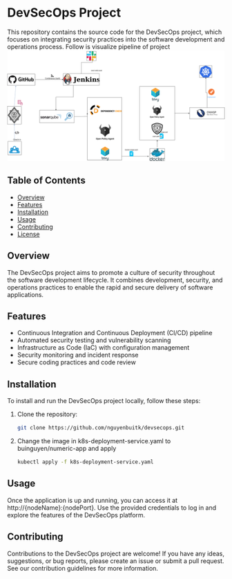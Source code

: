 # DevSecOps Project

This repository contains the source code for the DevSecOps project, which focuses on integrating security practices into the software development and operations process.
Follow is visualize pipeline of project
![Alt text](devsecops_visualize.png "Title")
## Table of Contents

- [Overview](#overview)
- [Features](#features)
- [Installation](#installation)
- [Usage](#usage)
- [Contributing](#contributing)
- [License](#license)

## Overview

The DevSecOps project aims to promote a culture of security throughout the software development lifecycle. It combines development, security, and operations practices to enable the rapid and secure delivery of software applications.

## Features

- Continuous Integration and Continuous Deployment (CI/CD) pipeline
- Automated security testing and vulnerability scanning
- Infrastructure as Code (IaC) with configuration management
- Security monitoring and incident response
- Secure coding practices and code review

## Installation

To install and run the DevSecOps project locally, follow these steps:

1. Clone the repository:
   ```bash
   git clone https://github.com/nguyenbuitk/devsecops.git
   ```
2. Change the image in k8s-deployment-service.yaml to buinguyen/numeric-app and apply
    ```bash
    kubectl apply -f k8s-deployment-service.yaml
    ```



## Usage
Once the application is up and running, you can access it at http://{nodeName}:{nodePort}. Use the provided credentials to log in and explore the features of the DevSecOps platform.

## Contributing
Contributions to the DevSecOps project are welcome! If you have any ideas, suggestions, or bug reports, please create an issue or submit a pull request. See our contribution guidelines for more information.

